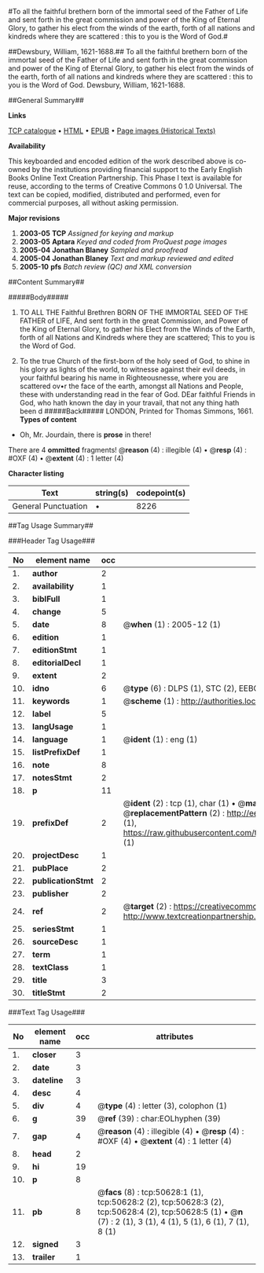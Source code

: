 #To all the faithful brethern born of the immortal seed of the Father of Life and sent forth in the great commission and power of the King of Eternal Glory, to gather his elect from the winds of the earth, forth of all nations and kindreds where they are scattered : this to you is the Word of God.#

##Dewsbury, William, 1621-1688.##
To all the faithful brethern born of the immortal seed of the Father of Life and sent forth in the great commission and power of the King of Eternal Glory, to gather his elect from the winds of the earth, forth of all nations and kindreds where they are scattered : this to you is the Word of God.
Dewsbury, William, 1621-1688.

##General Summary##

**Links**

[TCP catalogue](http://www.ota.ox.ac.uk/tcp/)  • 
[HTML](http://tei.it.ox.ac.uk/tcp/Texts-HTML/free/A35/A35846.html)  • 
[EPUB](http://tei.it.ox.ac.uk/tcp/Texts-EPUB/free/A35/A35846.epub) • 
[Page images (Historical Texts)](https://data.historicaltexts.jisc.ac.uk/view?pubId=eebo-11903453e&pageId=eebo-11903453e-50628-1)

**Availability**

This keyboarded and encoded edition of the
	       work described above is co-owned by the institutions
	       providing financial support to the Early English Books
	       Online Text Creation Partnership. This Phase I text is
	       available for reuse, according to the terms of Creative
	       Commons 0 1.0 Universal. The text can be copied,
	       modified, distributed and performed, even for
	       commercial purposes, all without asking permission.

**Major revisions**

1. __2003-05__ __TCP__ *Assigned for keying and markup*
1. __2003-05__ __Aptara__ *Keyed and coded from ProQuest page images*
1. __2005-04__ __Jonathan Blaney__ *Sampled and proofread*
1. __2005-04__ __Jonathan Blaney__ *Text and markup reviewed and edited*
1. __2005-10__ __pfs__ *Batch review (QC) and XML conversion*

##Content Summary##

#####Body#####

1. TO ALL THE
Faithful Brethren
BORN OF THE
IMMORTAL SEED
OF THE
FATHER of LIFE,
And sent forth in the great Commission, and Power of the
King of Eternal Glory, to gather his Elect from the
Winds of the Earth, forth of all Nations and
Kindreds where they are scattered; This
to you is the Word of God.

1. To the true Church of the first-born of the holy seed of God, to shine in
his glory as lights of the world, to witnesse against their evil deeds,
in your faithful bearing his name in Righteousnesse, where you are
scattered ov•r the face of the earth, amongst all Nations and People,
these with understanding read in the fear of God.
DEar faithful Friends in God, who hath known the day
in your travail, that not any thing hath been d
#####Back#####
LONDON,
Printed for Thomas Simmons, 1661.
**Types of content**

  * Oh, Mr. Jourdain, there is **prose** in there!

There are 4 **ommitted** fragments! 
 @__reason__ (4) : illegible (4)  •  @__resp__ (4) : #OXF (4)  •  @__extent__ (4) : 1 letter (4)

**Character listing**


|Text|string(s)|codepoint(s)|
|---|---|---|
|General Punctuation|•|8226|

##Tag Usage Summary##

###Header Tag Usage###

|No|element name|occ|attributes|
|---|---|---|---|
|1.|__author__|2||
|2.|__availability__|1||
|3.|__biblFull__|1||
|4.|__change__|5||
|5.|__date__|8| @__when__ (1) : 2005-12 (1)|
|6.|__edition__|1||
|7.|__editionStmt__|1||
|8.|__editorialDecl__|1||
|9.|__extent__|2||
|10.|__idno__|6| @__type__ (6) : DLPS (1), STC (2), EEBO-CITATION (1), OCLC (1), VID (1)|
|11.|__keywords__|1| @__scheme__ (1) : http://authorities.loc.gov/ (1)|
|12.|__label__|5||
|13.|__langUsage__|1||
|14.|__language__|1| @__ident__ (1) : eng (1)|
|15.|__listPrefixDef__|1||
|16.|__note__|8||
|17.|__notesStmt__|2||
|18.|__p__|11||
|19.|__prefixDef__|2| @__ident__ (2) : tcp (1), char (1)  •  @__matchPattern__ (2) : ([0-9\-]+):([0-9IVX]+) (1), (.+) (1)  •  @__replacementPattern__ (2) : http://eebo.chadwyck.com/downloadtiff?vid=$1&page=$2 (1), https://raw.githubusercontent.com/textcreationpartnership/Texts/master/tcpchars.xml#$1 (1)|
|20.|__projectDesc__|1||
|21.|__pubPlace__|2||
|22.|__publicationStmt__|2||
|23.|__publisher__|2||
|24.|__ref__|2| @__target__ (2) : https://creativecommons.org/publicdomain/zero/1.0/ (1), http://www.textcreationpartnership.org/docs/. (1)|
|25.|__seriesStmt__|1||
|26.|__sourceDesc__|1||
|27.|__term__|1||
|28.|__textClass__|1||
|29.|__title__|3||
|30.|__titleStmt__|2||


###Text Tag Usage###

|No|element name|occ|attributes|
|---|---|---|---|
|1.|__closer__|3||
|2.|__date__|3||
|3.|__dateline__|3||
|4.|__desc__|4||
|5.|__div__|4| @__type__ (4) : letter (3), colophon (1)|
|6.|__g__|39| @__ref__ (39) : char:EOLhyphen (39)|
|7.|__gap__|4| @__reason__ (4) : illegible (4)  •  @__resp__ (4) : #OXF (4)  •  @__extent__ (4) : 1 letter (4)|
|8.|__head__|2||
|9.|__hi__|19||
|10.|__p__|8||
|11.|__pb__|8| @__facs__ (8) : tcp:50628:1 (1), tcp:50628:2 (2), tcp:50628:3 (2), tcp:50628:4 (2), tcp:50628:5 (1)  •  @__n__ (7) : 2 (1), 3 (1), 4 (1), 5 (1), 6 (1), 7 (1), 8 (1)|
|12.|__signed__|3||
|13.|__trailer__|1||
